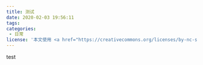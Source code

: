 ```yaml
---
title: 测试
date: 2020-02-03 19:56:11
tags:
categories:
 - 日常
license: '本文使用 <a href="https://creativecommons.org/licenses/by-nc-sa/4.0/" target="_blank">署名-非商业性使用-相同方式共享 4.0 国际 (CC BY-NC-SA 4.0)</a> 协议'
---
```

test